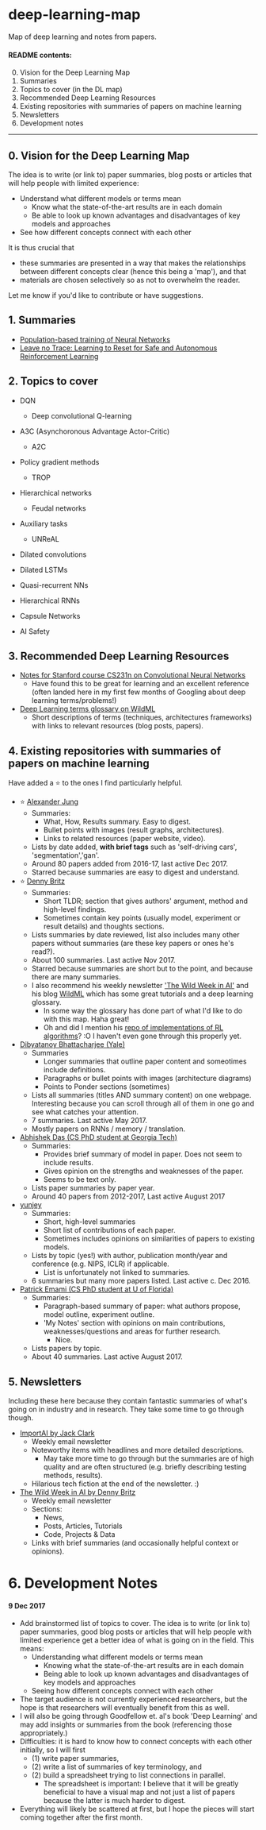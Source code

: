 # deep-learning-map
Map of deep learning and notes from papers.

#### README contents:

0. Vision for the Deep Learning Map
1. Summaries
2. Topics to cover (in the DL map)
3. Recommended Deep Learning Resources
4. Existing repositories with summaries of papers on machine learning 
5. Newsletters
6. Development notes

---
## 0. Vision for the Deep Learning Map
The idea is to write (or link to) paper summaries, blog posts or articles that will help people with limited experience:

- Understand what different models or terms mean
	- Know what the state-of-the-art results are in each domain
	- Be able to look up known advantages and disadvantages of key models and approaches
- See how different concepts connect with each other

It is thus crucial that 
- these summaries are presented in a way that makes the relationships between different concepts clear (hence this being a 'map'), and that
- materials are chosen selectively so as not to overwhelm the reader.

Let me know if you'd like to contribute or have suggestions.

## 1. Summaries

- [Population-based training of Neural Networks](https://github.com/jessicayung/deep-learning-map/blob/master/paper-summaries/population-based-training-of-neural-networks.md)
- [Leave no Trace: Learning to Reset for Safe and Autonomous Reinforcement Learning](https://github.com/jessicayung/deep-learning-map/blob/master/paper-summaries/leave-no-trace.md)

## 2. Topics to cover

- DQN
	- Deep convolutional Q-learning
- A3C (Asynchoronous Advantage Actor-Critic)
	- A2C
- Policy gradient methods
	- TROP
- Hierarchical networks
	- Feudal networks
- Auxiliary tasks
	- UNReAL 

- Dilated convolutions
- Dilated LSTMs
- Quasi-recurrent NNs
- Hierarchical RNNs
- Capsule Networks

- AI Safety

## 3. Recommended Deep Learning Resources

- [Notes for Stanford course CS231n on Convolutional Neural Networks](http://cs231n.github.io/)
	- Have found this to be great for learning and an excellent reference (often landed here in my first few months of Googling about deep learning terms/problems!)
- [Deep Learning terms glossary on WildML](http://www.wildml.com/deep-learning-glossary/)
	- Short descriptions of terms (techniques, architectures frameworks) with links to relevant resources (blog posts, papers). 

## 4. Existing repositories with summaries of papers on machine learning 
Have added a :star: to the ones I find particularly helpful.

- :star: [Alexander Jung](https://github.com/aleju/papers)
	- Summaries:
		- What, How, Results summary. Easy to digest.
		- Bullet points with images (result graphs, architectures).
		- Links to related resources (paper website, video).
	- Lists by date added, **with brief tags** such as 'self-driving cars', 'segmentation','gan'.
	- Around 80 papers added from 2016-17, last active Dec 2017.
	- Starred because summaries are easy to digest and understand.
- :star: [Denny Britz](https://github.com/dennybritz/deeplearning-papernotes)
	- Summaries:
		- Short TLDR; section that gives authors' argument, method and high-level findings.
		- Sometimes contain key points (usually model, experiment or result details) and thoughts sections.
	- Lists summaries by date reviewed, list also includes many other papers without summaries (are these key papers or ones he's read?).
	- About 100 summaries. Last active Nov 2017.
	- Starred because summaries are short but to the point, and because there are many summaries.
	- I also recommend his weekly newsletter ['The Wild Week in AI'](https://www.getrevue.co/profile/wildml) and his blog [WildML](http://www.wildml.com/) which has some great tutorials and a deep learning glossary.
		- In some way the glossary has done part of what I'd like to do with this map. Haha great!
		- Oh and did I mention his [repo of implementations of RL algorithms](https://github.com/dennybritz/reinforcement-learning)? :O I haven't even gone through this properly yet.
- [Dibyatanoy Bhattacharjee (Yale)](https://dibyatanoy.github.io/deep-learning-paper-summaries/)
	- Summaries
		- Longer summaries that outline paper content and someotimes include definitions.
		- Paragraphs or bullet points with images (architecture diagrams)
		- Points to Ponder sections (sometimes)
	- Lists all summaries (titles AND summary content) on one webpage. Interesting because you can scroll through all of them in one go and see what catches your attention.
	- 7 summaries. Last active May 2017.
	- Mostly papers on RNNs / memory / translation.
- [Abhishek Das (CS PhD student at Georgia Tech)](https://github.com/abhshkdz/papers)
	- Summaries:
		- Provides brief summary of model in paper. Does not seem to include results.
		- Gives opinion on the strengths and weaknesses of the paper.
		- Seems to be text only.
	- Lists paper summaries by paper year. 
	- Around 40 papers from 2012-2017, Last active August 2017
- [yunjey](https://github.com/yunjey/deep-learning-papers)
	- Summaries:
		- Short, high-level summaries 
		- Short list of contributions of each paper.
		- Sometimes includes opinions on similarities of papers to existing models. 
	- Lists by topic (yes!) with author, publication month/year and conference (e.g. NIPS, ICLR) if applicable.
		- List is unfortunately not linked to summaries.
	- 6 summaries but many more papers listed. Last active c. Dec 2016.
- [Patrick Emami (CS PhD student at U of Florida)](http://pemami4911.github.io/paper-summaries/)
	- Summaries:
		- Paragraph-based summary of paper: what authors propose, model outline, experiment outline.
		- 'My Notes' section with opinions on main contributions, weaknesses/questions and areas for further research.
			- Nice.
	- Lists papers by topic.
	- About 40 summaries. Last active August 2017.

## 5. Newsletters
Including these here because they contain fantastic summaries of what's going on in industry and in research. They take some time to go through though.

- [ImportAI by Jack Clark](https://jack-clark.net/)
	- Weekly email newsletter
	- Noteworthy items with headlines and more detailed descriptions. 
		- May take more time to go through but the summaries are of high quality and are often structured (e.g. briefly describing testing methods, results).
	- Hilarious tech fiction at the end of the newsletter. :)
- [The Wild Week in AI by Denny Britz](https://www.getrevue.co/profile/wildml)
	- Weekly email newsletter
	- Sections: 
		- News, 
		- Posts, Articles, Tutorials 
		- Code, Projects & Data
	- Links with brief summaries (and occasionally helpful context or opinions).


# 6. Development Notes

#### 9 Dec 2017
- Add brainstormed list of topics to cover. The idea is to write (or link to) paper summaries, good blog posts or articles that will help people with limited experience get a better idea of what is going on in the field. This means:
	- Understanding what different models or terms mean
		- Knowing what the state-of-the-art results are in each domain
		- Being able to look up known advantages and disadvantages of key models and approaches
	- Seeing how different concepts connect with each other
- The target audience is not currently experienced researchers, but the hope is that researchers will eventually benefit from this as well.
- I will also be going through Goodfellow et. al's book 'Deep Learning' and may add insights or summaries from the book (referencing those appropriately.)
- Difficulties: it is hard to know how to connect concepts with each other initially, so I will first 
	- (1) write paper summaries,
	- (2) write a list of summaries of key terminology, and
	- (2) build a spreadsheet trying to list connections in parallel.
		- The spreadsheet is important: I believe that it will be greatly beneficial to have a visual map and not just a list of papers because the latter is much harder to digest.
- Everything will likely be scattered at first, but I hope the pieces will start coming together after the first month.

